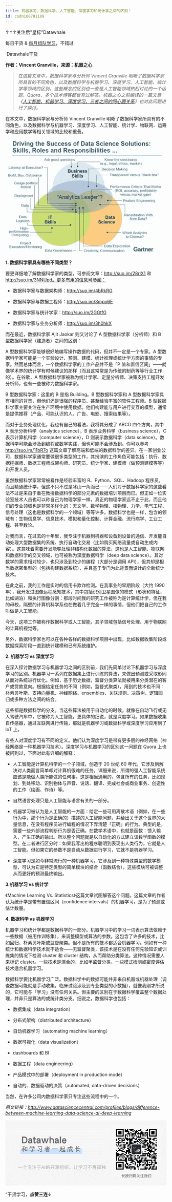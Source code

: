 ```yaml
---
title: 机器学习、数据科学、人工智能、深度学习和统计学之间的区别！
id: csdn108701189
---
```


↑↑↑关注后"星标"Datawhale

每日干货 & [每月组队学习](https://mp.weixin.qq.com/mp/appmsgalbum?__biz=MzIyNjM2MzQyNg%3D%3D&action=getalbum&album_id=1338040906536108033#wechat_redirect)，不错过

 Datawhale干货 

**作者：**Vincent Granville，来源：机器之心****

> *在这篇文章中，数据科学家与分析师 Vincent Granville 明晰了数据科学家所具有的不同角色，以及数据科学与机器学习、深度学习、人工智能、统计学等领域的区别。这些概念的区别也一直是人工智能领域热烈讨论的一个话题，Quora、多个技术博客都曾有过解答。机器之心之前编译的一篇文章《[人工智能、机器学习、深度学习，三者之间的同心圆关系](http://mp.weixin.qq.com/s?__biz=MzA3MzI4MjgzMw%3D%3D&idx=4&mid=2650717606&scene=21&sn=b94b58d4fe75c1a1e42274720a269a99#wechat_redirect)》也对此问题进行了探讨。*

在本文中，数据科学家与分析师 Vincent Granville 明晰了数据科学家所具有的不同角色，以及数据科学与机器学习、深度学习、人工智能、统计学、物联网、运筹学和应用数学等相关领域的比较和重叠。

![](../img/63ade034836af9068ca0b4012f774cac.png)

**1\. 数据科学家具有哪些不同类型？**

要更详细地了解数据科学家的类型，可参阅文章：http://suo.im/28rlX1 和 http://suo.im/3NNUpd。更多有用的信息可参阅：

*   数据科学家与数据架构师：http://suo.im/4bRkRG

*   数据科学家与数据工程师：http://suo.im/3mpo6E

*   数据科学家与统计学家：http://suo.im/2GGtfG

*   数据科学家与业务分析师：http://suo.im/3h0hkX

而在最近，数据科学家 Ajit Jaokar 则又讨论了 A 型数据科学家（分析师）和 B 型数据科学家（建造者）之间的区别：

A 型数据科学家能够很好地编写操作数据的代码，但并不一定是一个专家。A 型数据科学家可能是一个实验设计、预测、建模、统计推理或统计学方面的事情的专家。然而总体而言，一个数据科学家的工作产品并不是「P 值和置信区间」——就像学术界的统计学有时候建议的那样（而且这常常是为传统的制药等等行业工作的）。在谷歌，A 型数据科学家被称为统计学家、定量分析师、决策支持工程开发分析师，也有一些被称为数据科学家。

B 型数据科学家：这里的 B 是指 Building。B 型数据科学家和 A 型数据科学家具有相同的背景，但他们还是很强的程序员、甚至经验丰富的软件工程师。B 型数据科学家主要关注在生产环境中使用数据。他们构建能与用户进行交互的模型，通常是提供推荐（产品、可能认识的人、广告、电影、搜索结果等）。

而对于业务处理优化，我也有自己的看法，我将其分成了 ABCD 四个方向，其中 A 表示分析科学（analytics science），B 表示业务科学（business science），C 表示计算机科学（computer science），D 则表示数据科学（data science）。数据科学可能会涉及到编程或数学实践，但也可能不会涉及到。你可以参考 http://suo.im/11bR7o 这篇文章了解高端和低端的数据科学的差异。在一家创业公司，数据科学家通常要做很多类型的工作，其扮演的工作角色可能包括：执行、数据挖掘师、数据工程师或架构师、研究员、统计学家、建模师（做预测建模等等）和开发人员。

虽然数据科学家常常被看作是经验丰富的 R、Python、SQL、Hadoop 程序员，而且精通统计学，但这不只不过是冰山一角而已——人们对于数据科学家的这些看法不过是来自于重在教授数据科学的部分元素的数据培训项目而已。但正如一位实验室技术人员也可以称自己为物理学家一样，真正的物理学家远不止于此，而且他们的专业领域也是非常多样化的：天文学、数学物理、核物理、力学、电气工程、信号处理（这也是数据科学的一个领域）等等许多。数据科学也是一样，包含的领域有：生物信息学、信息技术、模拟和量化控制、计算金融、流行病学、工业工程、甚至数论。

对我而言，在过去的十年里，我专注于机器到机器和设备到设备的通信、开发能自动处理大型数据集的系统、执行自动化交易（比如购买网络流量或自动生成内容）。这意味着需要开发能够处理非结构化数据的算法，这也是人工智能、物联网和数据科学的交叉领域，也可被称为深度数据科学（deep data science）。其对数学的需求相对较少，也只涉及到较少的编程（大部分是调用 API），但其却是相当数据密集型的（包括构建数据系统），并且基于专门为此背景而设计的全新统计技术。

在此之前，我的工作是实时的信用卡欺诈检测。在我事业的早期阶段（大约 1990 年），我开发过图像远程感知技术，其中包括识别卫星图像的模式（形状和特征，比如湖泊）和执行图像分割：那段时间我的研究工作被称为是计算统计学，但在我的母校，隔壁的计算机科学系也在做着几乎完全一样的事情，但他们把自己的工作叫做是人工智能。

今天，这项工作被称作数据科学或人工智能，其子领域包括信号处理、用于物联网的计算机视觉等。

另外，数据科学家也可以在各种各样的数据科学项目中出现，比如数据收集阶段或数据探索阶段一直到统计建模和已有系统维护。

**2\. 机器学习 vs 深度学习**

在深入探讨数据学习与机器学习之间的区别前，我们先简单讨论下机器学习与深度学习的区别。机器学习一系列在数据集上进行训练的算法，来做出预测或采取形同从而对系统进行优化。例如，基于历史数据，监督分类算法就被用来分类潜在的客户或贷款意向。根据给定任务的不同（例如，监督式聚类），用到的技术也不同：朴素贝叶斯、支持向量机、神经网络、ensembles、关联规则、决策树、逻辑回归或多种方法之间的结合。

这些都是数据科学的分支。当这些算法被用于自动化的时候，就像在自动飞行或无人驾驶汽车中，它被称为人工智能，更具体的细说，就是深度学习。如果数据收集自传感器，通过互联网进行传输，那就是机器学习或数据科学或深度学习应用到了 IoT 上。

有些人对深度学习有不同的定义。他们认为深度学习是带有更多层的神经网络（神经网络是一种机器学习技术）。深度学习与机器学习的区别这一问题在 Quora 上也被问到过，下面对此有详细的解释：

*   人工智能是计算机科学的一个子领域，创造于 20 世纪 60 年代，它涉及到解决对人类而言简单却对计算机很难的任务。详细来说，所谓的强人工智能系统应该是能做人类所能做的任何事。这是相当通用的，包含所有的任务，比如规划、到处移动、识别物体与声音、说话、翻译、完成社会或商业事务、创造性的工作（绘画、作诗）等。

*   自然语言处理只是人工智能与语言有关的一部分。

*   机器学习被认为是人工智能的一方面：给定一些可用离散术语（例如，在一些行为中，那个行为是正确的）描述的人工智能问题，并给出关于这个世界的大量信息，在没有程序员进行编程的情况下弄清楚「正确」的行为。典型的是，需要一些外部流程判断行为是否正确。在数学术语中，也就是函数：馈入输入，产生正确的输出。所以整个问题就是以自动化的方式建立该数学函数的模型。在二者进行区分时：如果我写出的程序聪明到表现出人类行为，它就是人工智能。但如果它的参数不是自动从数据进行学习，它就不是机器学习。

*   深度学习是如今非常流行的一种机器学习。它涉及到一种特殊类型的数学模型，可认为它是特定类型的简单模块的结合（函数结合），这些模块可被调整从而更好的预测最终输出。

**3.机器学习 vs 统计学**

《Machine Learning Vs. Statistics》这篇文章试图解答这个问题。这篇文章的作者认为统计学是带有置信区间（confidence intervals）的机器学习，是为了预测或估计数量。

**4\. 数据科学 vs 机器学习**

机器学习和统计学都是数据科学的一部分。机器学习中的学习一词表示算法依赖于一些数据（被用作训练集），来调整模型或算法的参数。这包含了许多的技术，比如回归、朴素贝叶斯或监督聚类。但不是所有的技术都适合机器学习。例如有一种统计和数据科学技术就不适合——无监督聚类，该技术是在没有任何先验知识或训练集的情况下检测 cluster 和 cluster 结构，从而帮助分类算法。这种情况需要人来标记 cluster。一些技术是混合的，比如半监督分类。一些模式检测或密度评估技术适合机器学习。

数据科学要比机器学习广泛。数据科学中的数据可能并非来自机器或机器处理（调查数据可能就是手动收集，临床试验涉及到专业类型的小数据），就像我刚才所说的，它可能与「学习」没有任何关系。但主要的区别在于数据科学覆盖整个数据处理，并非只是算法的或统计类分支。细说之，数据科学也包括：

*   数据集成（data integration）

*   分布式架构（distributed architecture）

*   自动机器学习（automating machine learning）

*   数据可视化（data visualization）

*   dashboards 和 BI

*   数据工程（data engineering）

*   产品模式中的部署（deployment in production mode）

*   自动的、数据驱动的决策（automated, data-driven decisions）

当然，在许多公司内数据科学家只专注这些流程中的一个。

*原文链接：http://www.datasciencecentral.com/profiles/blogs/difference-between-machine-learning-data-science-ai-deep-learning*

![](../img/758e81abb0383f8e6995c2f84856be6a.png)

“干货学习，**点****赞****三连**↓